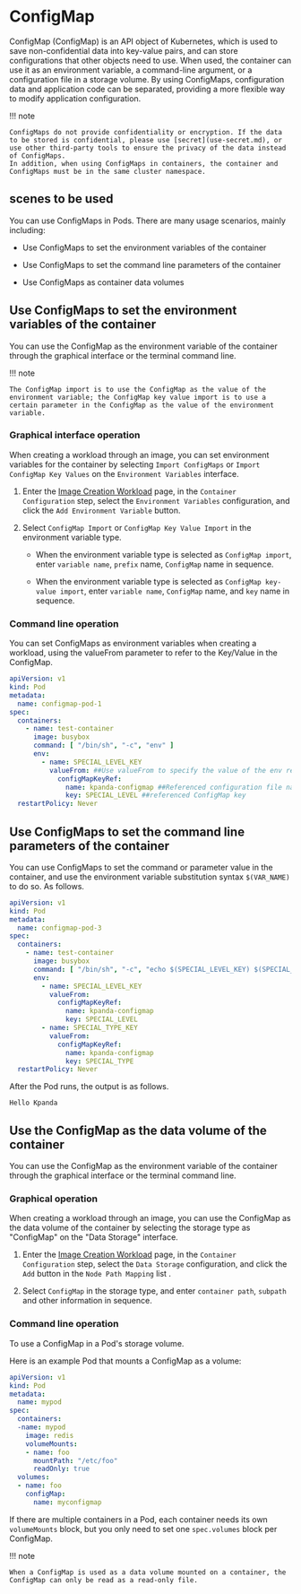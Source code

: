 # ConfigMap

ConfigMap (ConfigMap) is an API object of Kubernetes, which is used to save non-confidential data into key-value pairs, and can store configurations that other objects need to use.
When used, the container can use it as an environment variable, a command-line argument, or a configuration file in a storage volume. By using ConfigMaps, configuration data and application code can be separated, providing a more flexible way to modify application configuration.

!!! note

    ConfigMaps do not provide confidentiality or encryption. If the data to be stored is confidential, please use [secret](use-secret.md), or use other third-party tools to ensure the privacy of the data instead of ConfigMaps.
    In addition, when using ConfigMaps in containers, the container and ConfigMaps must be in the same cluster namespace.

## scenes to be used

You can use ConfigMaps in Pods. There are many usage scenarios, mainly including:

- Use ConfigMaps to set the environment variables of the container

- Use ConfigMaps to set the command line parameters of the container

- Use ConfigMaps as container data volumes

## Use ConfigMaps to set the environment variables of the container

You can use the ConfigMap as the environment variable of the container through the graphical interface or the terminal command line.

!!! note

    The ConfigMap import is to use the ConfigMap as the value of the environment variable; the ConfigMap key value import is to use a certain parameter in the ConfigMap as the value of the environment variable.

### Graphical interface operation

When creating a workload through an image, you can set environment variables for the container by selecting `Import ConfigMaps` or `Import ConfigMap Key Values` on the `Environment Variables` interface.

1. Enter the [Image Creation Workload](../Workloads/CreateDeploymentByImage.md) page, in the `Container Configuration` step, select the `Environment Variables` configuration, and click the `Add Environment Variable` button.

    

2. Select `ConfigMap Import` or `ConfigMap Key Value Import` in the environment variable type.

    - When the environment variable type is selected as `ConfigMap import`, enter `variable name`, `prefix` name, `ConfigMap` name in sequence.

    - When the environment variable type is selected as `ConfigMap key-value import`, enter `variable name`, `ConfigMap` name, and `key` name in sequence.

### Command line operation

You can set ConfigMaps as environment variables when creating a workload, using the valueFrom parameter to refer to the Key/Value in the ConfigMap.

```yaml
apiVersion: v1
kind: Pod
metadata:
  name: configmap-pod-1
spec:
  containers:
    - name: test-container
      image: busybox
      command: [ "/bin/sh", "-c", "env" ]
      env:
        - name: SPECIAL_LEVEL_KEY
          valueFrom: ##Use valueFrom to specify the value of the env reference ConfigMap
            configMapKeyRef:
              name: kpanda-configmap ##Referenced configuration file name
              key: SPECIAL_LEVEL ##referenced ConfigMap key
  restartPolicy: Never
```

## Use ConfigMaps to set the command line parameters of the container

You can use ConfigMaps to set the command or parameter value in the container, and use the environment variable substitution syntax `$(VAR_NAME)` to do so. As follows.

```yaml
apiVersion: v1
kind: Pod
metadata:
  name: configmap-pod-3
spec:
  containers:
    - name: test-container
      image: busybox
      command: [ "/bin/sh", "-c", "echo $(SPECIAL_LEVEL_KEY) $(SPECIAL_TYPE_KEY)" ]
      env:
        - name: SPECIAL_LEVEL_KEY
          valueFrom:
            configMapKeyRef:
              name: kpanda-configmap
              key: SPECIAL_LEVEL
        - name: SPECIAL_TYPE_KEY
          valueFrom:
            configMapKeyRef:
              name: kpanda-configmap
              key: SPECIAL_TYPE
  restartPolicy: Never
```

After the Pod runs, the output is as follows.

```none
Hello Kpanda
```

## Use the ConfigMap as the data volume of the container

You can use the ConfigMap as the environment variable of the container through the graphical interface or the terminal command line.

### Graphical operation

When creating a workload through an image, you can use the ConfigMap as the data volume of the container by selecting the storage type as "ConfigMap" on the "Data Storage" interface.

1. Enter the [Image Creation Workload](../Workloads/CreateDeploymentByImage.md) page, in the `Container Configuration` step, select the `Data Storage` configuration, and click the `Add` button in the `Node Path Mapping` list .

    

2. Select `ConfigMap` in the storage type, and enter `container path`, `subpath` and other information in sequence.

### Command line operation

To use a ConfigMap in a Pod's storage volume.

Here is an example Pod that mounts a ConfigMap as a volume:

```yaml
apiVersion: v1
kind: Pod
metadata:
  name: mypod
spec:
  containers:
  -name: mypod
    image: redis
    volumeMounts:
    - name: foo
      mountPath: "/etc/foo"
      readOnly: true
  volumes:
  - name: foo
    configMap:
      name: myconfigmap
```

If there are multiple containers in a Pod, each container needs its own `volumeMounts` block, but you only need to set one `spec.volumes` block per ConfigMap.

!!! note

    When a ConfigMap is used as a data volume mounted on a container, the ConfigMap can only be read as a read-only file.